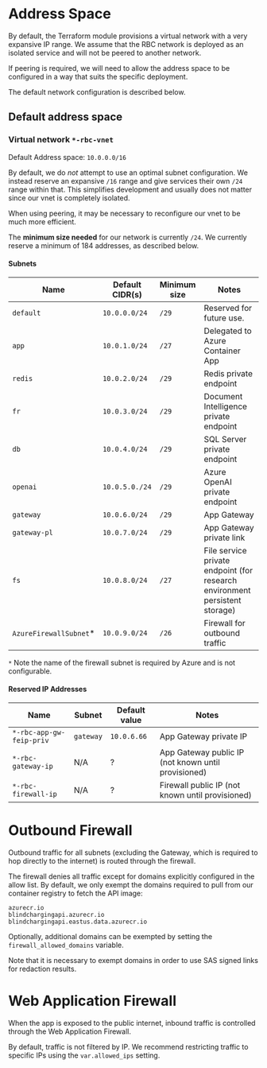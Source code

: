 # Address Space

By default, the Terraform module provisions a virtual network with a very expansive IP range. We assume that the RBC network is deployed as an isolated service and will not be peered to another network.

If peering is required, we will need to allow the address space to be configured in a way that suits the specific deployment.

The default network configuration is described below.

## Default address space

### Virtual network `*-rbc-vnet`

Default Address space: `10.0.0.0/16`

By default, we do *not* attempt to use an optimal subnet configuration.
We instead reserve an expansive `/16` range and give services their own `/24` range within that.
This simplifies development and usually does not matter since our vnet is completely isolated.

When using peering, it may be necessary to reconfigure our vnet to be much more efficient.

The **minimum size needed** for our network is currently `/24`.
We currently reserve a minimum of 184 addresses, as described below.

#### Subnets
| Name | Default CIDR(s) | Minimum size | Notes |
|--------|--------|--------|--------|
| `default` | `10.0.0.0/24` | `/29` | Reserved for future use. |
| `app` | `10.0.1.0/24` | `/27` | Delegated to Azure Container App |
| `redis` | `10.0.2.0/24` | `/29` | Redis private endpoint |
| `fr` | `10.0.3.0/24` | `/29` | Document Intelligence private endpoint |
| `db` | `10.0.4.0/24` | `/29` | SQL Server private endpoint |
| `openai` | `10.0.5.0./24` | `/29` | Azure OpenAI private endpoint |
| `gateway` | `10.0.6.0/24` | `/29` | App Gateway |
| `gateway-pl` | `10.0.7.0/24` | `/29` | App Gateway private link |
| `fs` | `10.0.8.0/24` | `/27` | File service private endpoint (for research environment persistent storage) |
| `AzureFirewallSubnet`* | `10.0.9.0/24` | `/26` | Firewall for outbound traffic |

`*` Note the name of the firewall subnet is required by Azure and is not configurable.



#### Reserved IP Addresses

| Name | Subnet | Default value | Notes
|--------|--------|--------|--------|
| `*-rbc-app-gw-feip-priv` | `gateway` | `10.0.6.66` | App Gateway private IP |
| `*-rbc-gateway-ip` | N/A | ? | App Gateway public IP (not known until provisioned) |
| `*-rbc-firewall-ip` | N/A | ? | Firewall public IP (not known until provisioned) |

# Outbound Firewall

Outbound traffic for all subnets (excluding the Gateway, which is required to hop directly to the internet) is routed through the firewall.

The firewall denies all traffic except for domains explicitly configured in the allow list.
By default, we only exempt the domains required to pull from our container registry to fetch the API image:

```
azurecr.io
blindchargingapi.azurecr.io
blindchargingapi.eastus.data.azurecr.io
```

Optionally, additional domains can be exempted by setting the `firewall_allowed_domains` variable.

Note that it is necessary to exempt domains in order to use SAS signed links for redaction results.

# Web Application Firewall

When the app is exposed to the public internet, inbound traffic is controlled through the Web Application Firewall.

By default, traffic is not filtered by IP. We recommend restricting traffic to specific IPs using the `var.allowed_ips` setting.
